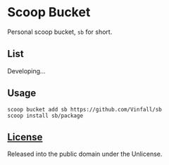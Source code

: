 # Scoop Bucket

<!-- [![Tests](https://github.com/Vinfall/sb/actions/workflows/ci.yml/badge.svg)](https://github.com/Vinfall/sb/actions/workflows/ci.yml) [![Excavator](https://github.com/Vinfall/sb/actions/workflows/excavator.yml/badge.svg)](https://github.com/Vinfall/sb/actions/workflows/excavator.yml) -->

Personal scoop bucket, `sb` for short.

## List

Developing...

## Usage

```pwsh
scoop bucket add sb https://github.com/Vinfall/sb
scoop install sb/package
```

## [License](LICENSE)

Released into the public domain under the Unlicense.
